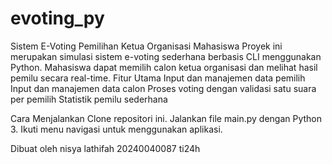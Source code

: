 # evoting_py

Sistem E-Voting Pemilihan Ketua Organisasi Mahasiswa
Proyek ini merupakan simulasi sistem e-voting sederhana berbasis CLI menggunakan Python. Mahasiswa dapat memilih calon ketua organisasi dan melihat hasil pemilu secara real-time.
Fitur Utama
Input dan manajemen data pemilih
Input dan manajemen data calon
Proses voting dengan validasi satu suara per pemilih
Statistik pemilu sederhana

Cara Menjalankan
Clone repositori ini.
Jalankan file main.py dengan Python 3.
Ikuti menu navigasi untuk menggunakan aplikasi.

Dibuat oleh 
nisya lathifah 
20240040087
ti24h

